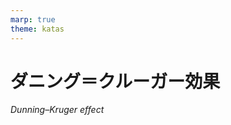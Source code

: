 ```yaml
---
marp: true
theme: katas
---
```

<!-- 
size: 16:9
paginate: true
-->
<!-- header: 勉強会#-->

# ダニング＝クルーガー効果

_Dunning–Kruger effect_


